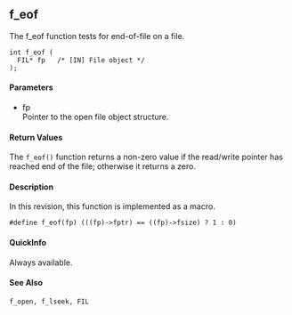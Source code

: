## f\_eof

The f\_eof function tests for end-of-file on a file.

    int f_eof (
      FIL* fp   /* [IN] File object */
    );

#### Parameters

  - fp  
    Pointer to the open file object structure.

#### Return Values

The `f_eof()` function returns a non-zero value if the read/write
pointer has reached end of the file; otherwise it returns a zero.

#### Description

In this revision, this function is implemented as a macro.

    #define f_eof(fp) (((fp)->fptr) == ((fp)->fsize) ? 1 : 0)

#### QuickInfo

Always available.

#### See Also

`f_open, f_lseek, FIL`
